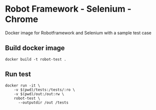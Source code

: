# Robot Framework - Selenium - Chrome

Docker image for Robotframework and Selenium
with a sample test case

## Build docker image

```docker build -t robot-test .```

## Run test
```
docker run -it \
    -v $(pwd)/tests:/tests/:ro \
    -v $(pwd)/out:/out:rw \
    robot-test \
      --outputdir /out /tests
```
